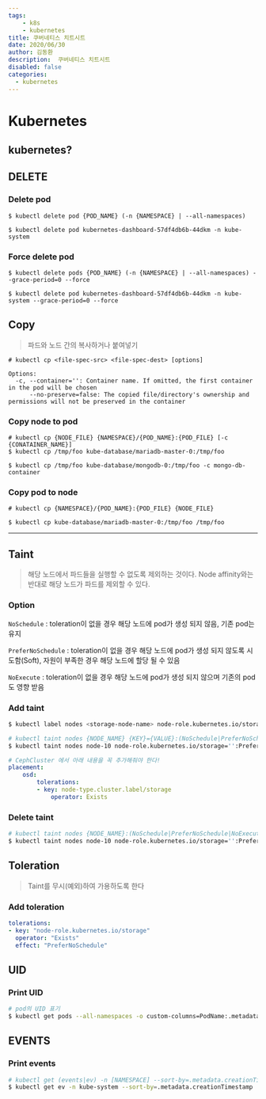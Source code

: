 ```yaml
---
tags: 
    - k8s
    - kubernetes
title: 쿠버네티스 치트시트
date: 2020/06/30
author: 김동환
description:  쿠버네티스 치트시트
disabled: false
categories:
  - kubernetes
---
```

# Kubernetes

## kubernetes?

## DELETE

### Delete pod

```
$ kubectl delete pod {POD_NAME} (-n {NAMESPACE} | --all-namespaces)

$ kubectl delete pod kubernetes-dashboard-57df4db6b-44dkm -n kube-system
```

### Force delete pod

```
$ kubectl delete pods {POD_NAME} (-n {NAMESPACE} | --all-namespaces) --grace-period=0 --force

$ kubectl delete pod kubernetes-dashboard-57df4db6b-44dkm -n kube-system --grace-period=0 --force
```

## Copy

> 파드와 노드 간의 복사하거나 붙여넣기

```
# kubectl cp <file-spec-src> <file-spec-dest> [options]

Options:
  -c, --container='': Container name. If omitted, the first container in the pod will be chosen
      --no-preserve=false: The copied file/directory's ownership and permissions will not be preserved in the container
```

### Copy node to pod

```
# kubectl cp {NODE_FILE} {NAMESPACE}/{POD_NAME}:{POD_FILE} [-c {CONATAINER_NAME}]
$ kubectl cp /tmp/foo kube-database/mariadb-master-0:/tmp/foo

$ kubectl cp /tmp/foo kube-database/mongodb-0:/tmp/foo -c mongo-db-container
```

### Copy pod to node

```
# kubectl cp {NAMESPACE}/{POD_NAME}:{POD_FILE} {NODE_FILE}

$ kubectl cp kube-database/mariadb-master-0:/tmp/foo /tmp/foo
```

---

## Taint

> 해당 노드에서 파드들을 실행할 수 없도록 제외하는 것이다.
Node affinity와는 반대로 해당 노드가 파드를 제외할 수 있다.

### Option

`NoSchedule` : toleration이 없을 경우 해당 노드에 pod가 생성 되지 않음, 기존 pod는 유지

`PreferNoSchedule` : toleration이 없을 경우 해당 노드에 pod가 생성 되지 않도록 시도함(Soft), 자원이 부족한 경우 해당 노드에 할당 될 수 있음

`NoExecute` :  toleration이 없을 경우 해당 노드에 pod가 생성 되지 않으며 기존의 pod도 영향 받음

### Add taint

```bash
$ kubectl label nodes <storage-node-name> node-role.kubernetes.io/storage=''

# kubectl taint nodes {NODE_NAME} {KEY}={VALUE}:(NoSchedule|PreferNoSchedule|NoExecute)
$ kubectl taint nodes node-10 node-role.kubernetes.io/storage='':PreferNoSchedule
```

```yaml
# CephCluster 에서 아래 내용을 꼭 추가해줘야 한다!
placement:
	osd:
		tolerations:
		- key: node-type.cluster.label/storage
			operator: Exists
```

### Delete taint

```bash
# kubectl taint nodes {NODE_NAME}:(NoSchedule|PreferNoSchedule|NoExecute)-
$ kubectl taint nodes node-10 node-role.kubernetes.io/storage='':PreferNoSchedule-
```

## Toleration

> Taint를 무시(예외)하여 가용하도록 한다

### Add toleration

```yaml
tolerations:
- key: "node-role.kubernetes.io/storage"
  operator: "Exists"
  effect: "PreferNoSchedule"
```

## UID

### Print UID

```bash
# pod의 UID 표기
$ kubectl get pods --all-namespaces -o custom-columns=PodName:.metadata.name,PodUID:.metadata.uid
```

## EVENTS

### Print events

```bash
# kubectl get (events|ev) -n [NAMESPACE] --sort-by=.metadata.creationTimestamp
$ kubectl get ev -n kube-system --sort-by=.metadata.creationTimestamp
```